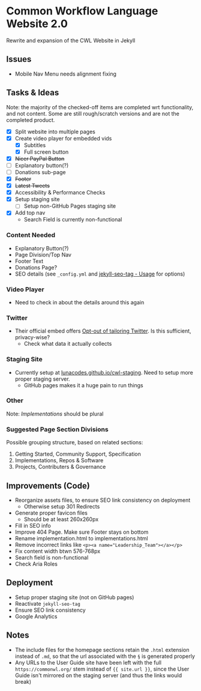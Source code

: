 # Common Workflow Language Website 2.0

Rewrite and expansion of the CWL Website in Jekyll

## Issues

* Mobile Nav Menu needs alignment fixing

## Tasks & Ideas

Note: the majority of the checked-off items are completed wrt functionality, and not content. Some are still rough/scratch versions and are not the completed product.

* [x] Split website into multiple pages
* [x] Create video player for embedded vids
  * [x] Subtitles
  * [x] Full screen button
* [x] ~~Nicer PayPal Button~~
* [ ] Explanatory button(?)
* [ ] Donations sub-page
* [x] ~~Footer~~
* [x] ~~Latest Tweets~~
* [x] Accessibility & Performance Checks
* [x] Setup staging site
	* [ ] Setup non-GitHub Pages staging site
* [x] Add top nav
	* Search Field is currently non-functional

### Content Needed

* Explanatory Button(?)
* Page Division/Top Nav
* Footer Text
* Donations Page?
* SEO details (see `_config.yml` and [jekyll-seo-tag - Usage](https://github.com/jekyll/jekyll-seo-tag/blob/master/docs/usage.md) for options)

### Video Player

* Need to check in about the details around this again

### Twitter

* Their official embed offers [Opt-out of tailoring Twitter](https://developer.twitter.com/en/docs/twitter-for-websites/privacy). Is this sufficient, privacy-wise?
	* Check what data it actually collects

### Staging Site

* Currently setup at [lunacodes.github.io/cwl-staging](https://lunacodes.github.io/cwl-staging/). Need to setup more proper staging server.
	* GitHub pages makes it a huge pain to run things

### Other

Note: *Implementations* should be plural

### Suggested Page Section Divisions

Possible grouping structure, based on related sections:

1. Getting Started, Community Support, Specification
2. Implementations, Repos & Software
3. Projects, Contributers & Governance

## Improvements (Code)

* Reorganize assets files, to ensure SEO link consistency on deployment
	* Otherwise setup 301 Redirects
* Generate proper favicon files
	* Should be at least 260x260px
* Fill in SEO info
* Improve 404 Page. Make sure Footer stays on bottom
* Rename implementation.html to implementations.html
* Remove incorrect links like `<p><a name="Leadership_Team"></a></p>`
* Fix content width btwn 576-768px
* Search field is non-functional
* Check Aria Roles

## Deployment

* Setup proper staging site (not on GitHub pages)
* Reactivate `jekyll-seo-tag`
* Ensure SEO link consistency
* Google Analytics

## Notes

* The include files for the homepage sections retain the `.html` extension instead of `.md`, so that the url associated with the `§` is generated properly
* Any URLs to the User Guide site have been left with the full `https://commonwl.org/` stem instead of `{{ site.url }}`, since the User Guide isn't mirrored on the staging server (and thus the links would break)
